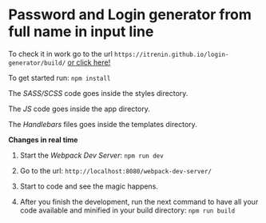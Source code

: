 Password and Login generator from full name in input line
==================

To check it in work go to the url
`https://itrenin.github.io/login-generator/build/` 
[or click here!](https://itrenin.github.io/login-generator/build/)

To get started run:
`npm install`

The _SASS/SCSS_ code goes inside the styles directory.

The _JS_ code goes inside the app directory.

The _Handlebars_ files goes inside the templates directory.

**Changes in real time**

1. Start the _Webpack Dev Server_:
`npm run dev`

2. Go to the url:
`http://localhost:8080/webpack-dev-server/`

3. Start to code and see the magic happens.

4. After you finish the development, run the next command to have all your code available and minified in your build directory:
`npm run build`